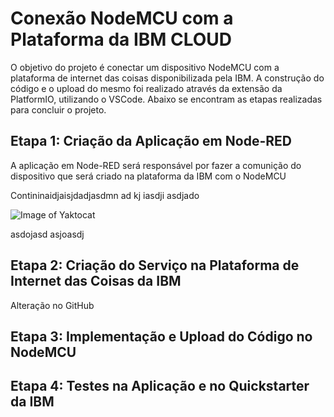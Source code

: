 # Conexão NodeMCU com a Plataforma da IBM CLOUD

O objetivo do projeto é conectar um dispositivo NodeMCU com a plataforma de internet das coisas disponibilizada pela IBM. A construção do código e o upload do mesmo foi realizado através da extensão da PlatformIO, utilizando o VSCode. Abaixo se encontram as etapas realizadas para concluir o projeto.

## Etapa 1: Criação da Aplicação em Node-RED

A aplicação em Node-RED será responsável por fazer a comunição do dispositivo que será criado na plataforma da IBM com o NodeMCU

Contininaidjaisjdadjasdmn ad kj iasdji 
asdjado

![Image of Yaktocat](https://octodex.github.com/images/yaktocat.png)

asdojasd
asjoasdj
## Etapa 2: Criação do Serviço na Plataforma de Internet das Coisas da IBM

Alteração no GitHub
## Etapa 3: Implementação e Upload do Código no NodeMCU
## Etapa 4: Testes na Aplicação e no Quickstarter da IBM
